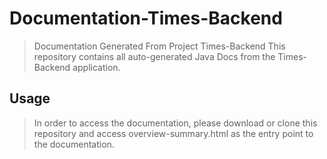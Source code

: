 # Documentation-Times-Backend
> Documentation Generated From Project Times-Backend
> This repository contains all auto-generated Java Docs from the Times-Backend application.

## Usage
> In order to access the documentation, please download or clone this repository and access overview-summary.html as the entry point to the documentation.
